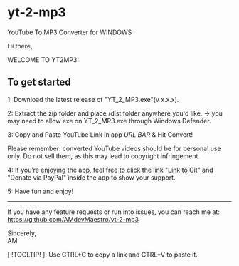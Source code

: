 # yt-2-mp3
YouTube To MP3 Converter for WINDOWS

Hi there,

WELCOME TO YT2MP3!

To get started
---
1:
Download the latest release of "YT_2_MP3.exe"(v x.x.x).

2:
Extract the zip folder and place /dist folder anywhere you'd like.
-> you may need to allow exe on YT_2_MP3.exe through Windows Defender.

3: Copy and Paste YouTube Link in app _URL BAR_ & Hit Convert!

Please remember: converted YouTube videos should be for personal use only. 
Do not sell them, as this may lead to copyright infringement.

4:
If you’re enjoying the app, feel free to click the link
"Link to Git" and "Donate via PayPal" inside the app to show your support.

5:
Have fun and enjoy!

---

If you have any feature requests or run into issues, you can reach me at:
https://github.com/AMdevMaestro/yt-2-mp3

Sincerely,  
AM 

[ !TOOLTIP! ]: Use CTRL+C to copy a link and CTRL+V to paste it.
